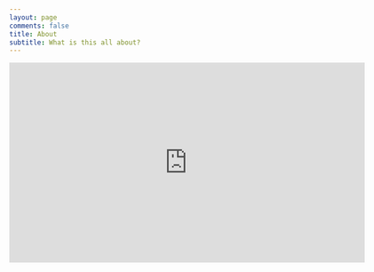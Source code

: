 ```yaml
---
layout: page
comments: false
title: About
subtitle: What is this all about?
---
```


<div id="all">
    <div class="sub"></div>
    <iframe width="640" height="360" src="https://www.youtube.com/embed/r0iLfAV0pIg" frameborder="0" allowfullscreen></iframe>
</div>
